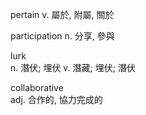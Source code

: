
pertain 
v. 屬於, 附屬, 關於

participation 
n. 分享, 參與

lurk  
n. 潛伏; 埋伏
v. 潛藏; 埋伏; 潛伏

collaborative  
adj. 合作的, 協力完成的
